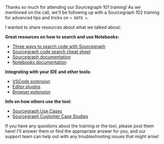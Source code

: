 Thanks so much for attending our Sourcegraph 101 training! As we mentioned on the call, we'll be following up with a Sourcegraph 102 training for advanced tips and tricks on `< DATE >`.

I wanted to share resources about what we talked about:

**Great resources on how to search and use Notebooks:**

- [Three ways to search code with Sourcegraph](https://learn.sourcegraph.com/three-ways-to-search-code-with-sourcegraph)
- [Sourcegraph code search cheat sheet](https://learn.sourcegraph.com/how-to-search-code-with-sourcegraph-a-cheat-sheet)
- [Sourcegraph documentation](https://docs.sourcegraph.com)
- [Notebooks documentation](https://docs.sourcegraph.com/notebooks)

**Integrating with your IDE and other tools:**

- [VSCode extension](https://marketplace.visualstudio.com/items?itemName=sourcegraph.sourcegraph)
- [Editor plugins](https://docs.sourcegraph.com/integration/editor)
- [Browser extension](https://docs.sourcegraph.com/integration/browser_extension)

**Info on how others use the tool:**

- [Sourcegraph Use Cases](https://about.sourcegraph.com/use-cases)
- [Sourcegraph Customer Case Studies](https://about.sourcegraph.com/case-studies)

If you have any questions about the training or the tool, please post them here! I'll answer them or find the appropriate answer for you, and our support team can help out with any troubleshooting issues that might arise!
